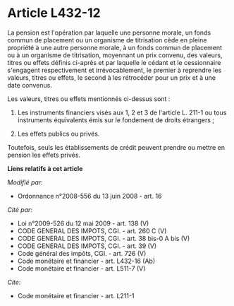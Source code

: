 # Article L432-12

La pension est l'opération par laquelle une personne morale, un fonds commun de placement ou un organisme de titrisation cède
en pleine propriété à une autre personne morale, à un fonds commun de placement ou à un organisme de titrisation, moyennant
un prix convenu, des valeurs, titres ou effets définis ci-après et par laquelle le cédant et le cessionnaire s'engagent
respectivement et irrévocablement, le premier à reprendre les valeurs, titres ou effets, le second à les rétrocéder pour un
prix et à une date convenus. 

Les valeurs, titres ou effets mentionnés ci-dessus sont : 

1. Les instruments financiers visés aux 1, 2 et 3 de l'article L. 211-1 ou tous instruments équivalents émis sur le fondement
de droits étrangers ; 

2. Les effets publics ou privés. 

Toutefois, seuls les établissements de crédit peuvent prendre ou mettre en pension les effets privés.

**Liens relatifs à cet article**

_Modifié par_:

  - Ordonnance n°2008-556 du 13 juin 2008 - art. 16

_Cité par_:

  - Loi n°2009-526 du 12 mai 2009 - art. 138 (V)
  - CODE GENERAL DES IMPOTS, CGI. - art. 260 C (V)
  - CODE GENERAL DES IMPOTS, CGI. - art. 38 bis-0 A bis (V)
  - CODE GENERAL DES IMPOTS, CGI. - art. 39 (V)
  - Code général des impôts, CGI. - art. 726 (V)
  - Code monétaire et financier - art. L432-16 (Ab)
  - Code monétaire et financier - art. L511-7 (V)

_Cite_:

  - Code monétaire et financier - art. L211-1

